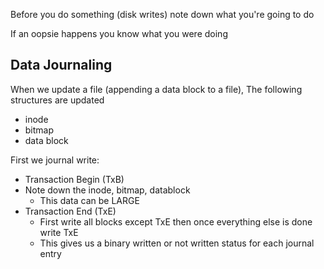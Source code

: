 Before you do something (disk writes) note down what you're going to do

If an oopsie happens you know what you were doing

## Data Journaling

When we update a file (appending a data block to a file), The following structures are updated
- inode
- bitmap
- data block

First we journal write: 
- Transaction Begin (TxB)
- Note down the inode, bitmap, datablock
	- This data can be LARGE
- Transaction End (TxE)
	- First write all blocks except TxE then once everything else is done write TxE
	- This gives us a binary written or not written status for each journal entry

